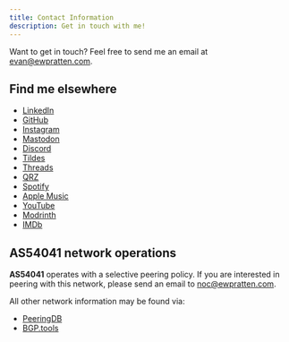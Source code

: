 ```yaml
---
title: Contact Information
description: Get in touch with me!
---
```



Want to get in touch? Feel free to send me an email at [evan@ewpratten.com](mailto:evan@ewpratten.com). 

## Find me elsewhere

- [LinkedIn](https://www.linkedin.com/in/ewpratten/)
- [GitHub](https://github.com/ewpratten)
- [Instagram](https://www.instagram.com/ewpratten/)
- [Mastodon](https://ewp.fyi/mastodon)
- [Discord](https://ewp.fyi/discord)
- [Tildes](https://tildes.net/user/ewpratten)
- [Threads](https://threads.net/@ewpratten)
- [QRZ](https://qrz.com/db/va3zza)
- [Spotify](https://open.spotify.com/artist/1aLNEmgqBJkhfkEZvf8Vh5)
- [Apple Music](https://music.apple.com/us/artist/evan-pratten/1611566708)
- [YouTube](https://www.youtube.com/@ewpratten)
- [Modrinth](https://modrinth.com/user/ewpratten)
- [IMDb](https://www.imdb.com/name/nm13747554/)
<!--- [IETF Datatracker](https://datatracker.ietf.org/person/Evan%20Pratten) -->

## AS54041 network operations

**AS54041** operates with a selective peering policy. If you are interested in peering with this network, please send an email to [noc@ewpratten.com](mailto:noc@ewpratten.com). 

All other network information may be found via:

- [PeeringDB](https://www.peeringdb.com/asn/54041)
- [BGP.tools](https://bgp.tools/as/54041)
